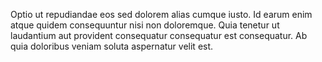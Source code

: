 Optio ut repudiandae eos sed dolorem alias cumque iusto. Id earum enim atque quidem consequuntur nisi non doloremque. Quia tenetur ut laudantium aut provident consequatur consequatur est consequatur. Ab quia doloribus veniam soluta aspernatur velit est.